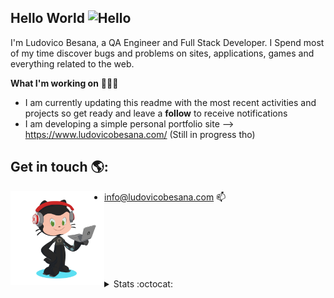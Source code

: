 ## Hello World <img src="https://user-images.githubusercontent.com/1303154/88677602-1635ba80-d120-11ea-84d8-d263ba5fc3c0.gif" width="28px" alt="Hello">



I'm Ludovico Besana, a QA Engineer and Full Stack Developer. I Spend most of my time discover bugs and problems on sites, applications, games and everything related to the web.


  
**What I'm working on** 👨🏻‍💻

- I am currently updating this readme with the most recent activities and projects so get ready and leave a **follow** to receive notifications
- I am developing a simple personal portfolio site --> https://www.ludovicobesana.com/ (Still in progress tho)


## Get in touch 🌎:

<img align="left" width="150" height="150" src="images/lb-octocat.gif"></a>
- [info@ludovicobesana.com](mailto:info@ludovicobesana.com) :mailbox:
<br />
<br />
<br />
<br />
<br />
<br />

<details>
<summary>
  Stats :octocat:
</summary>

#### GitHub Stats :bar_chart:

<img align="left" src="https://github-readme-streak-stats.herokuapp.com/?user=ludovicobesana&theme=dark" />
<img align="left" src="https://github-readme-stats.vercel.app/api?username=ludovicobesana&count_private=true&theme=dark" />
<img align="left" src="https://github-readme-stats.vercel.app/api/wakatime?username=ludovicobesana&theme=dark" />

</details>
